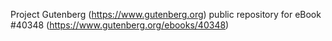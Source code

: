 Project Gutenberg (https://www.gutenberg.org) public repository for eBook #40348 (https://www.gutenberg.org/ebooks/40348)
